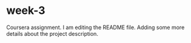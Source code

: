 # week-3
Coursera assignment.
I am editing the README file. Adding some more details about the project description.

